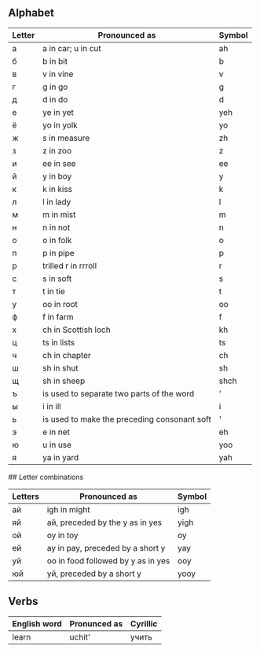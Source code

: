 ## Alphabet
| Letter        | Pronounced as | Symbol        |
|---------------|---------------|---------------|
a|a in car; u in cut|ah
б|b in bit|b
в|v in vine|v
г|g in go|g
д|d in do|d
e|ye in yet|yeh
ё|yo in yolk|yo
ж|s in measure|zh
з|z in zoo|z
и|ee in see|ee
й|y in boy|y
к|k in kiss|k
л|l in lady|l
м|m in mist|m
н|n in not|n
o|o in folk|o
п|p in pipe|p
р|trilled r in rrroll|r
с|s in soft|s
т|t in tie|t
y|oo in root|oo
ф|f in farm|f
х|ch in Scottish loch|kh
ц|ts in lists|ts
ч|ch in chapter|ch
ш|sh in shut|sh
щ|sh in sheep|shch
ъ|is used to separate two parts of the word|'
ы|i in ill|i
ь|is used to make the preceding consonant soft|'
э|e in net|eh
ю|u in use|yoo
я|ya in yard|yah

## Letter combinations

| Letters       |Pronounced as  | Symbol        |
|---------------|---------------|---------------|
ай|igh in might|igh
яй|aй, preceded by the y as in yes|yigh
ой|oy in toy|oy
ей|ay in pay, preceded by a short y|yay
уй|oo in food followed by y as in yes|ooy
юй|уй, preceded by a short y|yooy

## Verbs

| English word  | Pronunced as  | Cyrillic      |
|---------------|---------------|---------------|
| learn         | uchit'        | учить         |
